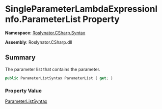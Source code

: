 # SingleParameterLambdaExpressionInfo\.ParameterList Property

**Namespace**: [Roslynator.CSharp.Syntax](../../README.md)

**Assembly**: Roslynator\.CSharp\.dll

## Summary

The parameter list that contains the parameter\.

```csharp
public ParameterListSyntax ParameterList { get; }
```

### Property Value

[ParameterListSyntax](https://docs.microsoft.com/en-us/dotnet/api/microsoft.codeanalysis.csharp.syntax.parameterlistsyntax)


